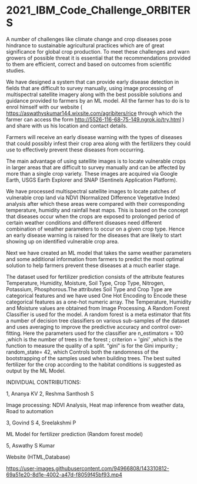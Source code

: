 # 2021_IBM_Code_Challenge_ORBITERS
A number of challenges like climate change and crop diseases pose hindrance to sustainable agricultural practices which are of great significance for global crop production. To meet these challenges and warn growers of possible threat it is essential that the recommendations provided to them are efficient, correct and based on outcomes from scientific studies.

We have designed a system that can provide early disease detection in fields that are difficult to survey manually, using image processing of multispectral satellite imagery along with the best possible solutions and guidance provided to farmers by an ML model. All the farmer has to do is to enrol himself with our website ( https://aswathyskumar144.wixsite.com/agribiters/rice through which the farmer can access the form http://5526-116-68-75-149.ngrok.io/try.html ) and share with us his location and contact details.

Farmers will receive an early disease warning with the types of diseases that could possibly infest their crop area along with the fertilizers they could use to effectively prevent these diseases from occurring.

The main advantage of using satellite images is to locate vulnerable crops in larger areas that are difficult to survey manually and can be affected by more than a single crop variety. These images are acquired via Google Earth, USGS Earth Explorer and SNAP (Sentinels Application Platform). 

We have processed multispectral satellite images to locate patches of vulnerable crop land via NDVI (Normalized Difference Vegetative Index) analysis after which these areas were compared with their corresponding temperature, humidity and rainfall heat maps. This is based on the concept that diseases occur when the crops are exposed to prolonged period of certain weather conditions and different diseases need different combination of weather parameters to occur on a given crop type. Hence an early disease warning is raised for the diseases that are likely to start showing up on identified vulnerable crop area.

Next we have created an ML model that takes the same weather parameters and some additional information from farmers to predict the most optimal solution to help farmers prevent these diseases at a much earlier stage.

The dataset  used for fertilizer prediction consists of the attribute features Temperature, Humidity, Moisture, Soil Type, Crop Type, Nitrogen, Potassium, Phosphorous.The attributes Soil Type and Crop Type are categorical features and we have used One Hot Encoding to Encode these categorical features as a one-hot numeric array. The Temperature, Humidity and Moisture values are obtained from Image Processing. A Random Forest Classifier is used for the model. A random forest is a meta estimator that fits a number of decision tree classifiers on various sub-samples of the dataset and uses averaging to improve the predictive accuracy and control over-fitting. Here the parameters used for the classifier are n_estimators = 100 ,which is the number of trees in the forest ; criterion = 'gini' ,which is the function to measure the quality of a split. “gini” is for the Gini impurity ; random_state= 42, which Controls both the randomness of the bootstrapping of the samples used when building trees. The best suited fertilizer for the crop according to the habitat conditions is suggested as output by the ML Model.

INDIVIDUAL CONTRIBUTIONS:

1, Ananya KV
2, Reshma Santhosh S

Image processing:
NDVI Analysis, Heat map inference from weather data, Road to automation

3, Govind S
4, Sreelakshmi P

ML Model for fertilizer prediction (Random forest model)

5, Aswathy S Kumar

Website (HTML,Database)




https://user-images.githubusercontent.com/94966808/143310812-69a51e20-8d1e-4002-a47d-f8059f45bf93.mp4




